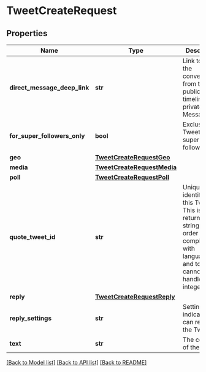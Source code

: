 # TweetCreateRequest


## Properties
Name | Type | Description | Notes
------------ | ------------- | ------------- | -------------
**direct_message_deep_link** | **str** | Link to take the conversation from the public timeline to a private Direct Message. | [optional] 
**for_super_followers_only** | **bool** | Exclusive Tweet for super followers. | [optional] [default to False]
**geo** | [**TweetCreateRequestGeo**](TweetCreateRequestGeo.md) |  | [optional] 
**media** | [**TweetCreateRequestMedia**](TweetCreateRequestMedia.md) |  | [optional] 
**poll** | [**TweetCreateRequestPoll**](TweetCreateRequestPoll.md) |  | [optional] 
**quote_tweet_id** | **str** | Unique identifier of this Tweet. This is returned as a string in order to avoid complications with languages and tools that cannot handle large integers. | [optional] 
**reply** | [**TweetCreateRequestReply**](TweetCreateRequestReply.md) |  | [optional] 
**reply_settings** | **str** | Settings to indicate who can reply to the Tweet. | [optional] 
**text** | **str** | The content of the Tweet. | [optional] 

[[Back to Model list]](../README.md#documentation-for-models) [[Back to API list]](../README.md#documentation-for-api-endpoints) [[Back to README]](../README.md)


